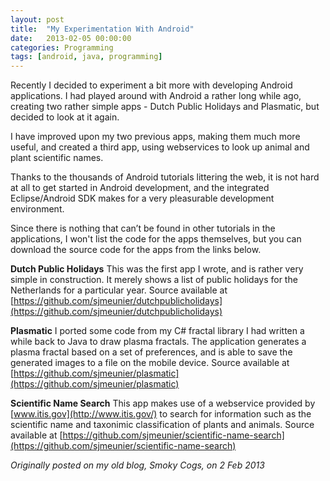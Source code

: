 ```yaml
---
layout: post
title:  "My Experimentation With Android"
date:   2013-02-05 00:00:00
categories: Programming
tags: [android, java, programming]
---
```


Recently I decided to experiment a bit more with developing Android applications. I had played around with Android a rather long while ago, creating two rather simple apps - Dutch Public Holidays and Plasmatic, but decided to look at it again.

I have improved upon my two previous apps, making them much more useful, and created a third app, using webservices to look up animal and plant scientific names.

Thanks to the thousands of Android tutorials littering the web, it is not hard at all to get started in Android development, and the integrated Eclipse/Android SDK makes for a very pleasurable development environment.

Since there is nothing that can&#8217;t be found in other tutorials in the applications, I won't list the code for the apps themselves, but you can download the source code for the apps from the links below.

**Dutch Public Holidays**
This was the first app I wrote, and is rather very simple in construction. It merely shows a list of public holidays for the Netherlands for a particular year.
Source available at [https://github.com/sjmeunier/dutchpublicholidays](https://github.com/sjmeunier/dutchpublicholidays)

**Plasmatic**
I ported some code from my C&#35; fractal library I had written a while back to Java to draw plasma fractals. The application generates a plasma fractal based on a set of preferences, and is able to save the generated images to a file on the mobile device.
Source available at [https://github.com/sjmeunier/plasmatic](https://github.com/sjmeunier/plasmatic)

**Scientific Name Search**
This app makes use of a webservice provided by [www.itis.gov](http://www.itis.gov/) to search for information such as the scientific name and taxonimic classification of plants and animals.
Source available at [https://github.com/sjmeunier/scientific-name-search](https://github.com/sjmeunier/scientific-name-search)

_Originally posted on my old blog, Smoky Cogs, on 2 Feb 2013_
